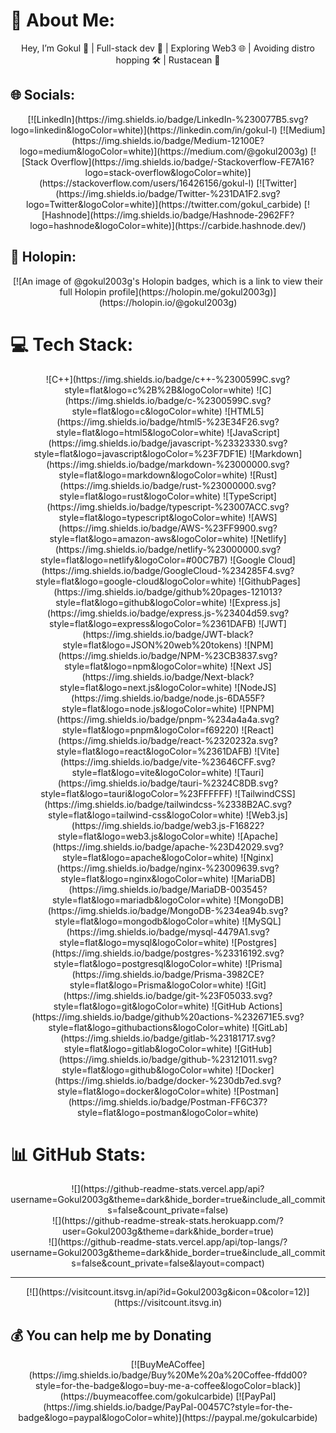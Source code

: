 # 💫 About Me:
<p align="center">
Hey, I’m Gokul 👋 | Full-stack dev 🚀 | Exploring Web3 🌐 | Avoiding distro hopping 🛠️ | Rustacean 🦀
</p>

## 🌐 Socials:
<p align="center">
[![LinkedIn](https://img.shields.io/badge/LinkedIn-%230077B5.svg?logo=linkedin&logoColor=white)](https://linkedin.com/in/gokul-l)
[![Medium](https://img.shields.io/badge/Medium-12100E?logo=medium&logoColor=white)](https://medium.com/@gokul2003g)
[![Stack Overflow](https://img.shields.io/badge/-Stackoverflow-FE7A16?logo=stack-overflow&logoColor=white)](https://stackoverflow.com/users/16426156/gokul-l)
[![Twitter](https://img.shields.io/badge/Twitter-%231DA1F2.svg?logo=Twitter&logoColor=white)](https://twitter.com/gokul_carbide)
[![Hashnode](https://img.shields.io/badge/Hashnode-2962FF?logo=hashnode&logoColor=white)](https://carbide.hashnode.dev/)
</p>

## 🏅 Holopin:
<p align="center">
[![An image of @gokul2003g's Holopin badges, which is a link to view their full Holopin profile](https://holopin.me/gokul2003g)](https://holopin.io/@gokul2003g)
</p>

# 💻 Tech Stack:
<p align="center">
![C++](https://img.shields.io/badge/c++-%2300599C.svg?style=flat&logo=c%2B%2B&logoColor=white) ![C](https://img.shields.io/badge/c-%2300599C.svg?style=flat&logo=c&logoColor=white) ![HTML5](https://img.shields.io/badge/html5-%23E34F26.svg?style=flat&logo=html5&logoColor=white) ![JavaScript](https://img.shields.io/badge/javascript-%23323330.svg?style=flat&logo=javascript&logoColor=%23F7DF1E) ![Markdown](https://img.shields.io/badge/markdown-%23000000.svg?style=flat&logo=markdown&logoColor=white) ![Rust](https://img.shields.io/badge/rust-%23000000.svg?style=flat&logo=rust&logoColor=white) ![TypeScript](https://img.shields.io/badge/typescript-%23007ACC.svg?style=flat&logo=typescript&logoColor=white) ![AWS](https://img.shields.io/badge/AWS-%23FF9900.svg?style=flat&logo=amazon-aws&logoColor=white) ![Netlify](https://img.shields.io/badge/netlify-%23000000.svg?style=flat&logo=netlify&logoColor=#00C7B7) ![Google Cloud](https://img.shields.io/badge/GoogleCloud-%234285F4.svg?style=flat&logo=google-cloud&logoColor=white) ![GithubPages](https://img.shields.io/badge/github%20pages-121013?style=flat&logo=github&logoColor=white) ![Express.js](https://img.shields.io/badge/express.js-%23404d59.svg?style=flat&logo=express&logoColor=%2361DAFB) ![JWT](https://img.shields.io/badge/JWT-black?style=flat&logo=JSON%20web%20tokens) ![NPM](https://img.shields.io/badge/NPM-%23CB3837.svg?style=flat&logo=npm&logoColor=white) ![Next JS](https://img.shields.io/badge/Next-black?style=flat&logo=next.js&logoColor=white) ![NodeJS](https://img.shields.io/badge/node.js-6DA55F?style=flat&logo=node.js&logoColor=white) ![PNPM](https://img.shields.io/badge/pnpm-%234a4a4a.svg?style=flat&logo=pnpm&logoColor=f69220) ![React](https://img.shields.io/badge/react-%2320232a.svg?style=flat&logo=react&logoColor=%2361DAFB) ![Vite](https://img.shields.io/badge/vite-%23646CFF.svg?style=flat&logo=vite&logoColor=white) ![Tauri](https://img.shields.io/badge/tauri-%2324C8DB.svg?style=flat&logo=tauri&logoColor=%23FFFFFF) ![TailwindCSS](https://img.shields.io/badge/tailwindcss-%2338B2AC.svg?style=flat&logo=tailwind-css&logoColor=white) ![Web3.js](https://img.shields.io/badge/web3.js-F16822?style=flat&logo=web3.js&logoColor=white) ![Apache](https://img.shields.io/badge/apache-%23D42029.svg?style=flat&logo=apache&logoColor=white) ![Nginx](https://img.shields.io/badge/nginx-%23009639.svg?style=flat&logo=nginx&logoColor=white) ![MariaDB](https://img.shields.io/badge/MariaDB-003545?style=flat&logo=mariadb&logoColor=white) ![MongoDB](https://img.shields.io/badge/MongoDB-%234ea94b.svg?style=flat&logo=mongodb&logoColor=white) ![MySQL](https://img.shields.io/badge/mysql-4479A1.svg?style=flat&logo=mysql&logoColor=white) ![Postgres](https://img.shields.io/badge/postgres-%23316192.svg?style=flat&logo=postgresql&logoColor=white) ![Prisma](https://img.shields.io/badge/Prisma-3982CE?style=flat&logo=Prisma&logoColor=white) ![Git](https://img.shields.io/badge/git-%23F05033.svg?style=flat&logo=git&logoColor=white) ![GitHub Actions](https://img.shields.io/badge/github%20actions-%232671E5.svg?style=flat&logo=githubactions&logoColor=white) ![GitLab](https://img.shields.io/badge/gitlab-%23181717.svg?style=flat&logo=gitlab&logoColor=white) ![GitHub](https://img.shields.io/badge/github-%23121011.svg?style=flat&logo=github&logoColor=white) ![Docker](https://img.shields.io/badge/docker-%230db7ed.svg?style=flat&logo=docker&logoColor=white) ![Postman](https://img.shields.io/badge/Postman-FF6C37?style=flat&logo=postman&logoColor=white)
</p>

# 📊 GitHub Stats:
<p align="center">
![](https://github-readme-stats.vercel.app/api?username=Gokul2003g&theme=dark&hide_border=true&include_all_commits=false&count_private=false)<br/>
![](https://github-readme-streak-stats.herokuapp.com/?user=Gokul2003g&theme=dark&hide_border=true)<br/>
![](https://github-readme-stats.vercel.app/api/top-langs/?username=Gokul2003g&theme=dark&hide_border=true&include_all_commits=false&count_private=false&layout=compact)
</p>

---
<p align="center">
[![](https://visitcount.itsvg.in/api?id=Gokul2003g&icon=0&color=12)](https://visitcount.itsvg.in)
</p>

## 💰 You can help me by Donating
<p align="center">
[![BuyMeACoffee](https://img.shields.io/badge/Buy%20Me%20a%20Coffee-ffdd00?style=for-the-badge&logo=buy-me-a-coffee&logoColor=black)](https://buymeacoffee.com/gokulcarbide) [![PayPal](https://img.shields.io/badge/PayPal-00457C?style=for-the-badge&logo=paypal&logoColor=white)](https://paypal.me/gokulcarbide) 
</p>  
